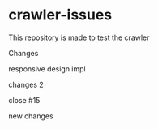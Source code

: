 # crawler-issues
This repository is made to test the crawler

Changes

responsive design impl

changes 2 

close #15


new changes
